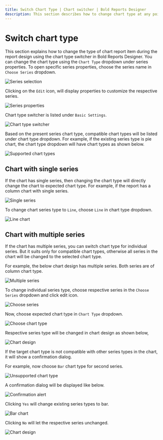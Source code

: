 ```yaml
---
title: Switch Chart Type | Chart switcher | Bold Reports Designer
description: This section describes how to change chart type at any point in report design using Bold Reports Designer.
---
```


# Switch chart type

This section explains how to change the type of chart report item during the report design using the chart type switcher in Bold Reports Designer. You can change the chart type using the `Chart Type` dropdown under series properties. To open specific series properties, choose the series name in `Choose Series` dropdown.

![Series selection](/static/assets/on-premise/images/report-designer/report-items/chart/switch-chart-type/chose-series.png)

Clicking on the `Edit` icon, will display properties to customize the respective series.

![Series properties](/static/assets/on-premise/images/report-designer/report-items/chart/switch-chart-type/series-properties.png)

Chart type switcher is listed under `Basic Settings`.

![Chart type switcher](/static/assets/on-premise/images/report-designer/report-items/chart/switch-chart-type/chart-type.png)

Based on the present series chart type, compatible chart types will be listed under chart type dropdown. For example, if the existing series type is pie chart, the chart type dropdown will have chart types as shown below.

![Supported chart types](/static/assets/on-premise/images/report-designer/report-items/chart/switch-chart-type/supported-types.png)

## Chart with single series

If the chart has single series, then changing the chart type will directly change the chart to expected chart type. For example, if the report has a column chart with single series.

![Single series](/static/assets/on-premise/images/report-designer/report-items/chart/switch-chart-type/single-series.png)

To change chart series type to `Line`, choose `Line` in chart type dropdown.

![Line chart](/static/assets/on-premise/images/report-designer/report-items/chart/switch-chart-type/line-chart.png)

## Chart with multiple series

If the chart has multiple series, you can switch chart type for individual series. But it suits only for compatible chart types, otherwise all series in the chart will be changed to the selected chart type.

For example, the below chart design has multiple series. Both series are of column chart type.

![Multiple series](/static/assets/on-premise/images/report-designer/report-items/chart/switch-chart-type/multiple-series.png)

To change individual series type, choose respective series in the `Choose Series` dropdown and click edit icon.

![Choose series](/static/assets/on-premise/images/report-designer/report-items/chart/switch-chart-type/choose-multi-series.png)

Now, choose expected chart type in `Chart Type` dropdown.

![Choose chart type](/static/assets/on-premise/images/report-designer/report-items/chart/switch-chart-type/choose-chart-type.png)

Respective series type will be changed in chart design as shown below,

![Chart design](/static/assets/on-premise/images/report-designer/report-items/chart/switch-chart-type/individual-series.png)

If the target chart type is not compatible with other series types in the chart, it will show a confirmation dialog.

For example, now choose `Bar` chart type for second series.

![Unsupported chart type](/static/assets/on-premise/images/report-designer/report-items/chart/switch-chart-type/unsupported-type.png)

A confirmation dialog will be displayed like below.

![Confirmation alert](/static/assets/on-premise/images/report-designer/report-items/chart/switch-chart-type/confirmation.png)

Clicking `Yes` will change existing series types to bar.

![Bar chart](/static/assets/on-premise/images/report-designer/report-items/chart/switch-chart-type/bar-chrt.png)

Clicking `No` will let the respective series unchanged.

![Chart design](/static/assets/on-premise/images/report-designer/report-items/chart/switch-chart-type/individual-series.png)